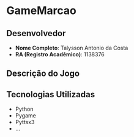 # GameMarcao

## Desenvolvedor
- **Nome Completo**: Talysson Antonio da Costa
- **RA (Registro Acadêmico)**: 1138376

## Descrição do Jogo

## Tecnologias Utilizadas
- Python
- Pygame
- Pyttsx3
- ...
